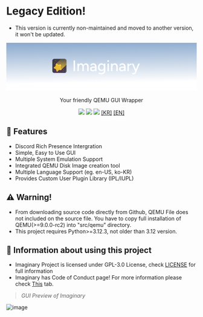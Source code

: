 # Legacy Edition!
- This version is currently non-maintained and moved to another version, it won't be updated.

<p align="center">
	<img src="https://github.com/dontpanic-studios/imaginary/blob/main/github-resource/logo.png?raw=true">
</p>

<p align="center">Your friendly QEMU GUI Wrapper</p>  
<p align="center">
	<a href="https://github.com/dontpanic-studios/imaginary/releases/latest"><img src="https://img.shields.io/github/v/release/dontpanic-studios/imaginary?label=latest&style=for-the-badge&"></a>
	<a href="https://github.com/dontpanic-studios/imaginary/releases"><img src="https://img.shields.io/github/downloads/dontpanic-studios/imaginary/latest/imaginary-setup.exe?style=for-the-badge&"></a>
	<a href="https://github.com/dontpanic-studios/imaginary/graphs/contributors"><img src="https://img.shields.io/github/contributors/dontpanic-studios/imaginary?style=for-the-badge&"></a>
	<a href="https://github.com/dontpanic-studios/imaginary/blob/main/github-resource/README_KR.md">[KR]</a>
	<a href="https://github.com/dontpanic-studios/imaginary/blob/main/README.md">[EN]</a>
</p>  

## 👀 Features
- Discord Rich Presence Intergration
- Simple, Easy to Use GUI
- Multiple System Emulation Support
- Integrated QEMU Disk Image creation tool
- Multiple Language Support (eg. en-US, ko-KR)
- Provides Custom User Plugin Library (IPL/IUPL)
  
## ⚠ Warning!
- From downloading source code directly from Github, QEMU File does not included on the source file. You have to copy full installation of QEMU(>=9.0.0-rc2) into "src/qemu" directory.
- This project requires Python>=3.12.3, not older than 3.12 version.

## 📜 Information about using this project
- Imaginary Project is licensed under GPL-3.0 License, check [LICENSE](https://github.com/dontpanic-studios/imaginary/blob/main/LICENSE) for full information
- Imaginary has Code of Conduct page! For more information please check [This](https://github.com/dontpanic-studios/imaginary?tab=coc-ov-file) tab.

> *GUI Preview of Imaginary*
  
![image](https://github.com/dontpanic-studios/imaginary/assets/89384053/dd946ef7-9f54-4d22-9def-209c20204f7f)
